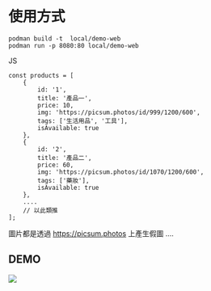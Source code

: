 # 使用方式


```
podman build -t  local/demo-web
podman run -p 8080:80 local/demo-web
```

JS

```
const products = [
    {
        id: '1',
        title: '產品一',
        price: 10,
        img: 'https://picsum.photos/id/999/1200/600',
        tags: ['生活用品', '工具'],
        isAvailable: true
    },
    {
        id: '2',
        title: '產品二',
        price: 60,
        img: 'https://picsum.photos/id/1070/1200/600',
        tags: ['藥妝'],
        isAvailable: true
    },
    ....
    // 以此類推
];
```

圖片都是透過 https://picsum.photos  上產生假圖 ....


## DEMO

![](https://hackmd.io/_uploads/SJ4JuR7s2.png)
